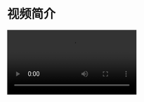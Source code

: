 # 视频简介

<video controls="" autoplay="" name="media"><source src="https://media-highcoding.oss-cn-zhangjiakou.aliyuncs.com/roborobo_intro.mp4" type="video/mp4"></video>